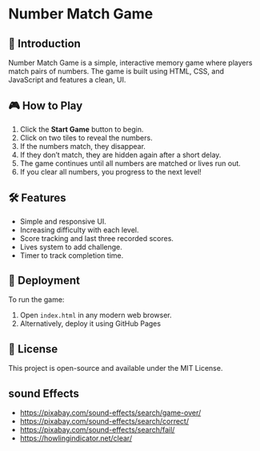 # Number Match Game

## 📌 Introduction
Number Match Game is a simple, interactive memory game where players match pairs of numbers. The game is built using HTML, CSS, and JavaScript and features a clean, UI.

## 🎮 How to Play
1. Click the **Start Game** button to begin.
2. Click on two tiles to reveal the numbers.
3. If the numbers match, they disappear.
4. If they don’t match, they are hidden again after a short delay.
5. The game continues until all numbers are matched or lives run out.
6. If you clear all numbers, you progress to the next level!

## 🛠 Features
- Simple and responsive UI.
- Increasing difficulty with each level.
- Score tracking and last three recorded scores.
- Lives system to add challenge.
- Timer to track completion time.

## 🚀 Deployment
To run the game:
1. Open `index.html` in any modern web browser.
2. Alternatively, deploy it using GitHub Pages


## 📜 License
This project is open-source and available under the MIT License.

## sound Effects
- https://pixabay.com/sound-effects/search/game-over/
- https://pixabay.com/sound-effects/search/correct/
- https://pixabay.com/sound-effects/search/fail/
- https://howlingindicator.net/clear/
